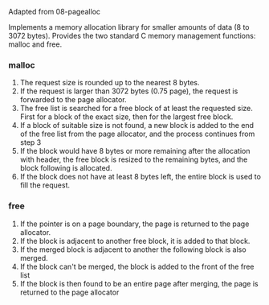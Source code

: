 Adapted from 08-pagealloc

Implements a memory allocation library for smaller amounts of data (8 to 3072 bytes). Provides the two standard C memory management functions: malloc and free.

### malloc

1. The request size is rounded up to the nearest 8 bytes.
2. If the request is larger than 3072 bytes (0.75 page), the request is forwarded to the page allocator.
3. The free list is searched for a free block of at least the requested size. First for a block of the exact size, then for the largest free block.
4. If a block of suitable size is not found, a new block is added to the end of the free list from the page allocator, and the process continues from step 3
5. If the block would have 8 bytes or more remaining after the allocation with header, the free block is resized to the remaining bytes, and the block following is allocated.
6. If the block does not have at least 8 bytes left, the entire block is used to fill the request.

### free

1. If the pointer is on a page boundary, the page is returned to the page allocator.
2. If the block is adjacent to another free block, it is added to that block.
3. If the merged block is adjacent to another the following block is also merged.
4. If the block can't be merged, the block is added to the front of the free list 
5. If the block is then found to be an entire page after merging, the page is returned to the page allocator